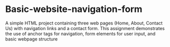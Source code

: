 # Basic-website-navigation-form
A simple HTML project containing three web pages (Home, About, Contact Us) with navigation links and a contact form. This assignment demonstrates the use of anchor tags for navigation, form elements for user input, and basic webpage structure
